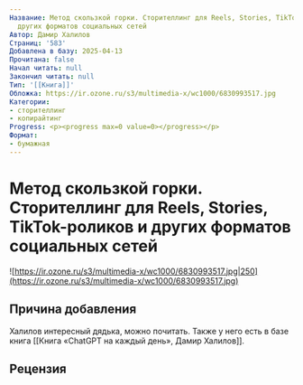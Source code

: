 ```yaml
---
Название: Метод скользкой горки. Сторителлинг для Reels, Stories, TikTok-роликов и
  других форматов социальных сетей
Автор: Дамир Халилов
Страниц: '583'
Добавлена в базу: 2025-04-13
Прочитана: false
Начал читать: null
Закончил читать: null
Тип: '[[Книга]]'
Обложка: https://ir.ozone.ru/s3/multimedia-x/wc1000/6830993517.jpg
Категории:
- сторителлинг
- копирайтинг
Progress: <p><progress max=0 value=0></progress></p>
Формат:
- бумажная
---
```

# Метод скользкой горки. Сторителлинг для Reels, Stories, TikTok-роликов и других форматов социальных сетей

![https://ir.ozone.ru/s3/multimedia-x/wc1000/6830993517.jpg|250](https://ir.ozone.ru/s3/multimedia-x/wc1000/6830993517.jpg)

## Причина добавления

Халилов интересный дядька, можно почитать. Также у него есть в базе книга [[Книга «ChatGPT на каждый день», Дамир Халилов]].

## Рецензия